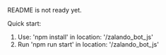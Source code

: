 README is not ready yet.

Quick start:
1. Use: 'npm install' in location: '/zalando_bot_js'
2. Run 'npm run start' in location: '/zalando_bot_js'
